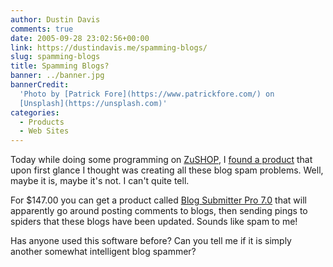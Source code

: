 ```yaml
---
author: Dustin Davis
comments: true
date: 2005-09-28 23:02:56+00:00
link: https://dustindavis.me/spamming-blogs/
slug: spamming-blogs
title: Spamming Blogs?
banner: ../banner.jpg
bannerCredit:
  'Photo by [Patrick Fore](https://www.patrickfore.com/) on
  [Unsplash](https://unsplash.com)'
categories:
  - Products
  - Web Sites
---
```


Today while doing some programming on [ZuSHOP](http://www.zushop.com), I
[found a product](http://zushop.com/products/708/blog-submitter-pro-7.0) that
upon first glance I thought was creating all these blog spam problems. Well,
maybe it is, maybe it's not. I can't quite tell.

For \$147.00 you can get a product called
[Blog Submitter Pro 7.0](http://zushop.com/salesletter/satcom) that will
apparently go around posting comments to blogs, then sending pings to spiders
that these blogs have been updated. Sounds like spam to me!

Has anyone used this software before? Can you tell me if it is simply another
somewhat intelligent blog spammer?
